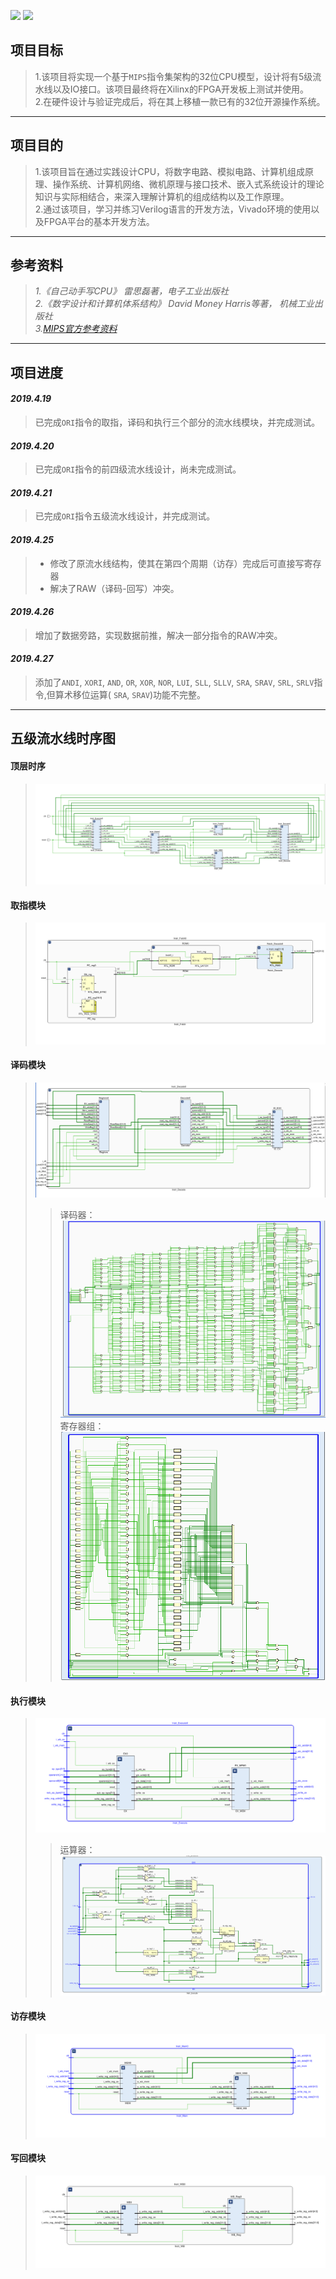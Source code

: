 ![](https://img.shields.io/badge/master-bjwang964-blue.svg
)  ![](https://img.shields.io/badge/compilation-catandmore-brightgreen.svg)

## **项目目标**
>1.该项目将实现一个基于`MIPS`指令集架构的32位CPU模型，设计将有5级流水线以及IO接口。该项目最终将在Xilinx的FPGA开发板上测试并使用。  
>2.在硬件设计与验证完成后，将在其上移植一款已有的32位开源操作系统。  
---- 
## **项目目的**
>1.该项目旨在通过实践设计CPU，将数字电路、模拟电路、计算机组成原理、操作系统、计算机网络、微机原理与接口技术、嵌入式系统设计的理论知识与实际相结合，来深入理解计算机的组成结构以及工作原理。  
>2.通过该项目，学习并练习Verilog语言的开发方法，Vivado环境的使用以及FPGA平台的基本开发方法。 
----
## **参考资料**
>*1.《自己动手写CPU》 雷思磊著，电子工业出版社*  
>*2.《数字设计和计算机体系结构》 David Money Harris等著， 机械工业出版社*  
>*3.[MIPS官方参考资料](https://www.mips.com/products/architectures/mips32-2/)*  
----
## **项目进度**
#### *2019.4.19*
> 已完成`ORI`指令的取指，译码和执行三个部分的流水线模块，并完成测试。 
#### *2019.4.20*
> 已完成`ORI`指令的前四级流水线设计，尚未完成测试。  
#### *2019.4.21*
> 已完成`ORI`指令五级流水线设计，并完成测试。  
#### *2019.4.25*
>* 修改了原流水线结构，使其在第四个周期（访存）完成后可直接写寄存器  
>* 解决了RAW（译码-回写）冲突。 
#### *2019.4.26*
> 增加了数据旁路，实现数据前推，解决一部分指令的RAW冲突。
#### *2019.4.27*
> 添加了`ANDI`, `XORI`, `AND`, `OR`, `XOR`, `NOR`, `LUI`, `SLL`, `SLLV`, `SRA`, `SRAV`, `SRL`, `SRLV`指令,但算术移位运算( `SRA`, `SRAV`)功能不完整。
----
## **五级流水线时序图**
#### 顶层时序
>![顶层时序](https://github.com/bjwang964/MIPS/blob/master/Picture/five-pipeline.png)
#### 取指模块
>![取指模块](https://github.com/bjwang964/MIPS/blob/master/Picture/Instr_Fetch.PNG)
#### 译码模块
>![译码模块](https://github.com/bjwang964/MIPS/blob/master/Picture/Instr_Decode.PNG)
>>译码器：![译码器](https://github.com/bjwang964/MIPS/blob/master/Picture/Instr_Decode_Decoder.PNG)
>>寄存器组：![寄存器组](https://github.com/bjwang964/MIPS/blob/master/Picture/Instr_Decode_Regsiters.PNG)
#### 执行模块
>![执行模块](https://github.com/bjwang964/MIPS/blob/master/Picture/Instr_Execute.PNG)
>>运算器：![运算器](https://github.com/bjwang964/MIPS/blob/master/Picture/Instr_Execute_EX.PNG)
#### 访存模块
>![访存模块](https://github.com/bjwang964/MIPS/blob/master/Picture/Instr_Mem.PNG)
#### 写回模块
>![写回模块](https://github.com/bjwang964/MIPS/blob/master/Picture/Instr_WB.PNG)